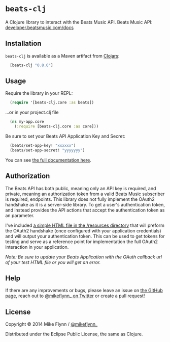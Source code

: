# `beats-clj`

A Clojure library to interact with the Beats Music API.
Beats Music API: [developer.beatsmusic.com/docs](https://developer.beatsmusic.com/docs)

## Installation

`beats-clj` is available as a Maven artifact from [Clojars](https://clojars.org/beats-clj):

```clojure
  [beats-clj "0.8.0"]
```

## Usage

Require the library in your REPL:

```clojure
  (require '[beats-clj.core :as beats])
```

...or in your project.clj file

```clojure
  (ns my-app.core
    (:require [beats-clj.core :as core]))
```

Be sure to set your Beats API Application Key and Secret:

```clojure
  (beats/set-app-key! "xxxxxx")
  (beats/set-app-secret! "yyyyyyy")
```

You can see [the full documentation here](http://mikeflynn.github.io/beats-clj/doc/).

## Authorization

The Beats API has both public, meaning only an API key is required, and private, meaning an authorization token from a valid Beats Music subscriber is required, endpoints. This library does not fully implement the OAuth2 handshake as it is a server-side library. To get a user's authentication token, and instead provides the API actions that accept the authentication token as an parameter.

I've included [a simple HTML file in the /resources directory](http://mikeflynn.github.io/beats-clj/resources/) that will preform the OAuth2 handshake (once configured with your application credentials) and will output your authentication token. This can be used to get tokens for testing and serve as a reference point for implementation the full OAuth2 interaction in your application.

*Note: Be sure to update your Beats Application with the OAuth callback url of your test HTML file or you will get an error.*

## Help

If there are any improvements or bugs, please leave an issue on [the GitHub page](https://github.com/mikeflynn/beats-clj), reach out to [@mikeflynn_ on Twitter](http://twitter.com/mikeflynn_) or create a pull request!

## License

Copyright © 2014 Mike Flynn / [@mikeflynn_](http://twitter.com/mikeflynn_)

Distributed under the Eclipse Public License, the same as Clojure.
